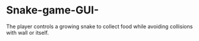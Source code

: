 # Snake-game-GUI-
The player controls a growing snake to collect food while avoiding collisions with wall or itself.
